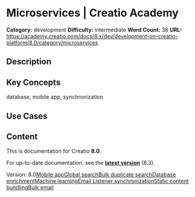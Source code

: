 # Microservices | Creatio Academy

**Category:** development **Difficulty:** intermediate **Word Count:** 38
**URL:**
https://academy.creatio.com/docs/8.x/dev/development-on-creatio-platform/8.0/category/microservices

## Description

## Key Concepts

database, mobile app, synchronization

## Use Cases

## Content

This is documentation for Creatio **8.0**.

For up-to-date documentation, see the
**[latest version](/docs/8.x/dev/development-on-creatio-platform/category/microservices)**
(8.3).

Version:
8.0[Mobile app](/docs/8.x/dev/development-on-creatio-platform/8.0/architecture/microservices/mobile-application)[Global search](/docs/8.x/dev/development-on-creatio-platform/8.0/architecture/microservices/global-search)[Bulk duplicate search](/docs/8.x/dev/development-on-creatio-platform/8.0/architecture/microservices/bulk-duplicate-search)[Database enrichment](/docs/8.x/dev/development-on-creatio-platform/8.0/architecture/microservices/database-enrichment)[Machine learning](/docs/8.x/dev/development-on-creatio-platform/8.0/architecture/microservices/machine-learning)[Email Listener synchronization](/docs/8.x/dev/development-on-creatio-platform/8.0/architecture/microservices/email-listener)[Static content bundling](/docs/8.x/dev/development-on-creatio-platform/8.0/architecture/microservices/static-content-bundling)[Bulk email](/docs/8.x/dev/development-on-creatio-platform/8.0/architecture/microservices/bulk-email)

